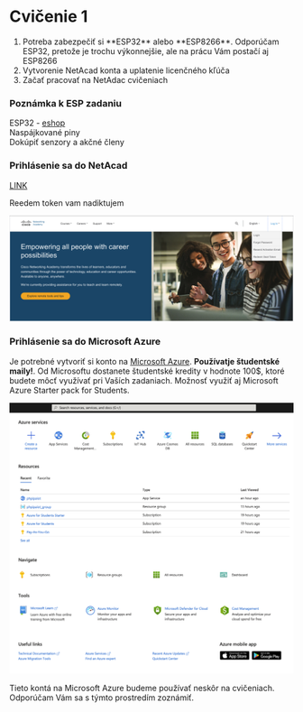 # Cvičenie 1

<ol>
    <li>Potreba zabezpečiť si **ESP32** alebo **ESP8266**. Odporúčam ESP32, pretože je trochu výkonnejšie, ale na prácu Vám postačí aj ESP8266</li>
    <li>Vytvorenie NetAcad konta a uplatenie licenčného kľúča</li>
    <li>Začať pracovať na NetAdac cvičeniach</li>
</ol>

### Poznámka k ESP zadaniu
ESP32 - [eshop](https://techfun.sk/produkt/vyvojova-doska-node-mcu-esp32-wifi-bluetooth/?gclid=CjwKCAjwpqCZBhAbEiwAa7pXeUJ_Ipu76exULoNBHaVDOrYrkShmd0S9I_hKJs2rbghaBR1MM_Nd2RoCqS8QAvD_BwE&attribute_pa_naspajkovane-piny=ano)\
Naspájkované piny \
Dokúpiť senzory a akčné členy

### Prihlásenie sa do NetAcad
[LINK](https://www.netacad.com)

Reedem token vam nadiktujem

![Img](NetAcad.png)

### Prihlásenie sa do Microsoft Azure

Je potrebné vytvoriť si konto na [Microsoft Azure](https://portal.azure.com/). **Používatje študentské maily!**. Od Microsoftu dostanete študentské kredity v hodnote 100$, ktoré budete môcť využívať pri Vaších zadaniach. Možnosť využiť aj Microsoft Azure Starter pack for Students.

![Img](MicrosoftAzure.png)

Tieto kontá na Microsoft Azure budeme používať neskôr na cvičeniach. Odporúčam Vám sa s týmto prostredím zoznámiť.
